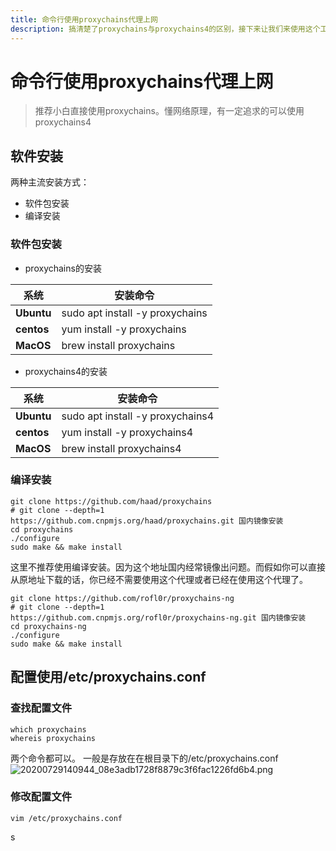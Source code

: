 ```yaml
---
title: 命令行使用proxychains代理上网
description: 搞清楚了proxychains与proxychains4的区别，接下来让我们来使用这个工具
---
```

# 命令行使用proxychains代理上网
>推荐小白直接使用proxychains。懂网络原理，有一定追求的可以使用proxychains4

## 软件安装

两种主流安装方式：
* 软件包安装
* 编译安装

### 软件包安装
* proxychains的安装

| 系统   | 安装命令                        |
| ------ | ------------------------------- |
| **Ubuntu** | sudo apt install -y proxychains |
| **centos** | yum install -y proxychains      |
| **MacOS** | brew install proxychains        |

* proxychains4的安装

| 系统   | 安装命令                        |
| ------ | ------------------------------- |
| **Ubuntu** | sudo apt install -y proxychains4 |
| **centos** | yum install -y proxychains4      |
| **MacOS** | brew install proxychains4        |

### 编译安装

```shell
git clone https://github.com/haad/proxychains
# git clone --depth=1 https://github.com.cnpmjs.org/haad/proxychains.git 国内镜像安装
cd proxychains
./configure
sudo make && make install
```
这里不推荐使用编译安装。因为这个地址国内经常镜像出问题。而假如你可以直接从原地址下载的话，你已经不需要使用这个代理或者已经在使用这个代理了。


```shell
git clone https://github.com/rofl0r/proxychains-ng
# git clone --depth=1 https://github.com.cnpmjs.org/rofl0r/proxychains-ng.git 国内镜像安装
cd proxychains-ng
./configure
sudo make && make install
```
## 配置使用/etc/proxychains.conf

### 查找配置文件
```shell
which proxychains
whereis proxychains
```
两个命令都可以。
一般是存放在在根目录下的/etc/proxychains.conf
![20200729140944_08e3adb1728f8879c3f6fac1226fd6b4.png](https://images-1255533533.cos.ap-shanghai.myqcloud.com/20200729140944_08e3adb1728f8879c3f6fac1226fd6b4.png)
### 修改配置文件
```shell
vim /etc/proxychains.conf
```
s

